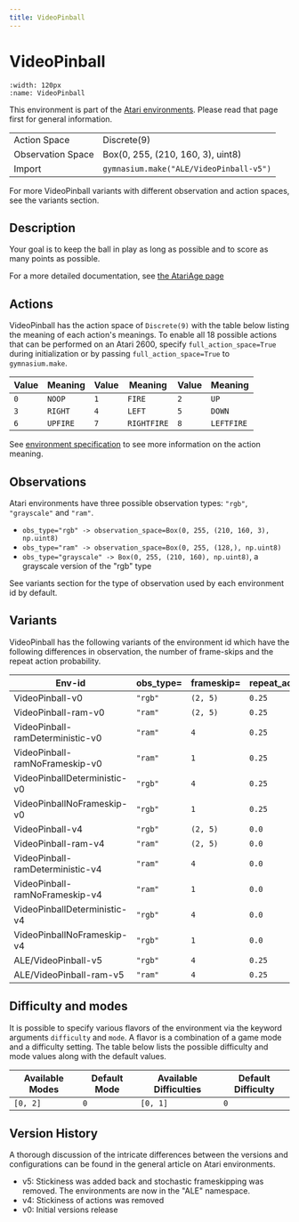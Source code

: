 ```yaml
---
title: VideoPinball
---
```


# VideoPinball

```{figure} ../_static/videos/environments/video_pinball.gif
:width: 120px
:name: VideoPinball
```

This environment is part of the <a href='..'>Atari environments</a>. Please read that page first for general information.

|   |   |
|---|---|
| Action Space | Discrete(9) |
| Observation Space | Box(0, 255, (210, 160, 3), uint8) |
| Import | `gymnasium.make("ALE/VideoPinball-v5")` |

For more VideoPinball variants with different observation and action spaces, see the variants section.

## Description

Your goal is to keep the ball in play as long as possible and to score as many points as possible.

For a more detailed documentation, see [the AtariAge page](https://atariage.com/manual_html_page.php?SoftwareLabelID=588)

## Actions

VideoPinball has the action space of `Discrete(9)` with the table below listing the meaning of each action's meanings.
To enable all 18 possible actions that can be performed on an Atari 2600, specify `full_action_space=True` during
initialization or by passing `full_action_space=True` to `gymnasium.make`.

| Value   | Meaning   | Value   | Meaning     | Value   | Meaning    |
|---------|-----------|---------|-------------|---------|------------|
| `0`     | `NOOP`    | `1`     | `FIRE`      | `2`     | `UP`       |
| `3`     | `RIGHT`   | `4`     | `LEFT`      | `5`     | `DOWN`     |
| `6`     | `UPFIRE`  | `7`     | `RIGHTFIRE` | `8`     | `LEFTFIRE` |

See [environment specification](../env-spec) to see more information on the action meaning.

## Observations

Atari environments have three possible observation types: `"rgb"`, `"grayscale"` and `"ram"`.

- `obs_type="rgb" -> observation_space=Box(0, 255, (210, 160, 3), np.uint8)`
- `obs_type="ram" -> observation_space=Box(0, 255, (128,), np.uint8)`
- `obs_type="grayscale" -> Box(0, 255, (210, 160), np.uint8)`, a grayscale version of the "rgb" type

See variants section for the type of observation used by each environment id by default.


## Variants

VideoPinball has the following variants of the environment id which have the following differences in observation,
the number of frame-skips and the repeat action probability.

| Env-id                           | obs_type=   | frameskip=   | repeat_action_probability=   |
|----------------------------------|-------------|--------------|------------------------------|
| VideoPinball-v0                  | `"rgb"`     | `(2, 5)`     | `0.25`                       |
| VideoPinball-ram-v0              | `"ram"`     | `(2, 5)`     | `0.25`                       |
| VideoPinball-ramDeterministic-v0 | `"ram"`     | `4`          | `0.25`                       |
| VideoPinball-ramNoFrameskip-v0   | `"ram"`     | `1`          | `0.25`                       |
| VideoPinballDeterministic-v0     | `"rgb"`     | `4`          | `0.25`                       |
| VideoPinballNoFrameskip-v0       | `"rgb"`     | `1`          | `0.25`                       |
| VideoPinball-v4                  | `"rgb"`     | `(2, 5)`     | `0.0`                        |
| VideoPinball-ram-v4              | `"ram"`     | `(2, 5)`     | `0.0`                        |
| VideoPinball-ramDeterministic-v4 | `"ram"`     | `4`          | `0.0`                        |
| VideoPinball-ramNoFrameskip-v4   | `"ram"`     | `1`          | `0.0`                        |
| VideoPinballDeterministic-v4     | `"rgb"`     | `4`          | `0.0`                        |
| VideoPinballNoFrameskip-v4       | `"rgb"`     | `1`          | `0.0`                        |
| ALE/VideoPinball-v5              | `"rgb"`     | `4`          | `0.25`                       |
| ALE/VideoPinball-ram-v5          | `"ram"`     | `4`          | `0.25`                       |

## Difficulty and modes

It is possible to specify various flavors of the environment via the keyword arguments `difficulty` and `mode`.
A flavor is a combination of a game mode and a difficulty setting. The table below lists the possible difficulty and mode values
along with the default values.

| Available Modes   | Default Mode   | Available Difficulties   | Default Difficulty   |
|-------------------|----------------|--------------------------|----------------------|
| `[0, 2]`          | `0`            | `[0, 1]`                 | `0`                  |

## Version History

A thorough discussion of the intricate differences between the versions and configurations can be found in the general article on Atari environments.

* v5: Stickiness was added back and stochastic frameskipping was removed. The environments are now in the "ALE" namespace.
* v4: Stickiness of actions was removed
* v0: Initial versions release
